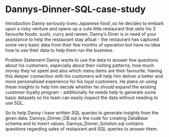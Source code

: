 # Dannys-Dinner-SQL-case-study
Introduction
Danny seriously loves Japanese food ,so he decides to embark upon a risky venture and opens up a cute little restaurant that sells his 3 favourite foods: sushi, curry and ramen.
Danny’s Diner is in need of your assistance to help the restaurant stay afloat - the restaurant has captured some very basic data from their few months of operation but have no idea how to use their data to help them run the business.

Problem Statement
Danny wants to use the data to answer  few questions about his customers, especially about their visiting patterns, how much money they’ve spent and also which menu items are their favourite. Having this deeper connection with his customers will help him deliver a better and more personalised experience for his loyal customers.
He plans on using these insights to help him decide whether he should expand the existing customer loyalty program - additionally he needs help to generate some basic datasets so his team can easily inspect the data without needing to use SQL.

So to help Danny i have written SQL queries to generate insights from the given data.
Dannys_Dinner_DB.sql is the code for creating DataBase schema and to insert values.
Dannys_Dinner_Solution.sql contains questions regarding sales of restaurant and SQL queries to answer them.
